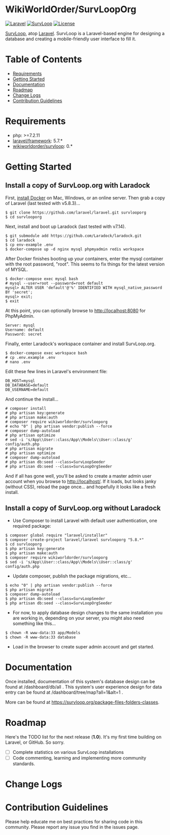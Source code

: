 
# WikiWorldOrder/SurvLoopOrg

[![Laravel](https://img.shields.io/badge/Laravel-5.7-orange.svg?style=flat-square)](http://laravel.com)
[![SurvLoop](https://img.shields.io/badge/SurvLoop-0.0-orange.svg?style=flat-square)](https://github.com/wikiworldorder/survloop)
[![License](http://img.shields.io/badge/license-MIT-brightgreen.svg?style=flat-square)](https://tldrlegal.com/license/mit-license)

<a href="https://github.com/wikiworldorder/survloop" target="_blank">SurvLoop</a>, atop 
<a href="https://laravel.com/" target="_blank">Laravel</a>. 
SurvLoop is a Laravel-based engine for designing a database and creating a mobile-friendly user interface to fill it. 

# Table of Contents
* [Requirements](#requirements)
* [Getting Started](#getting-started)
* [Documentation](#documentation)
* [Roadmap](#roadmap)
* [Change Logs](#change-logs)
* [Contribution Guidelines](#contribution-guidelines)


# <a name="requirements"></a>Requirements

* php: >=7.2.11
* <a href="https://packagist.org/packages/laravel/framework" target="_blank">laravel/framework</a>: 5.7.*
* <a href="https://packagist.org/packages/wikiworldorder/survloop" target="_blank">wikiworldorder/survloop</a>: 0.*

# <a name="getting-started"></a>Getting Started

## Install a copy of SurvLoop.org with Laradock

First, <a href="https://www.docker.com/get-started" target="_blank">install Docker</a> on Mac, Windows, or an online server. 
Then grab a copy of Laravel (last tested with v5.8.3)...
```
$ git clone https://github.com/laravel/laravel.git survlooporg
$ cd survlooporg
```

Next, install and boot up Laradock (last tested with v7.14).
```
$ git submodule add https://github.com/Laradock/laradock.git
$ cd laradock
$ cp env-example .env
$ docker-compose up -d nginx mysql phpmyadmin redis workspace
```

After Docker finishes booting up your containers, enter the mysql container with the root password, "root". This seems to fix things for the latest version of MYSQL.
```
$ docker-compose exec mysql bash
# mysql --user=root --password=root default
mysql> ALTER USER 'default'@'%' IDENTIFIED WITH mysql_native_password BY 'secret';
mysql> exit;
$ exit
```

At this point, you can optionally browse to <a href="http://localhost:8080" target="_blank">http://localhost:8080</a> for PhpMyAdmin.
```
Server: mysql
Username: default
Password: secret
```

Finally, enter Laradock's workspace container and install SurvLoop.org.
```
$ docker-compose exec workspace bash
# cp .env.example .env
# nano .env
```
Edit these few lines in Laravel's environment file:
```
DB_HOST=mysql
DB_DATABASE=default
DB_USERNAME=default
```
And continue the install...
```
# composer install
# php artisan key:generate
# php artisan make:auth
# composer require wikiworldorder/survlooporg
# echo "0" | php artisan vendor:publish --force
# composer dump-autoload
# php artisan optimize
# sed -i 's/App\\User::class/App\\Models\\User::class/g' config/auth.php
# php artisan migrate
# php artisan optimize
# composer dump-autoload
# php artisan db:seed --class=SurvLoopSeeder
# php artisan db:seed --class=SurvLoopOrgSeeder
```
And if all has gone well, you'll be asked to create a master admin user account when you browse to <a href="http://localhost/" target="_blank">http://localhost/</a>. If it loads, but looks janky (without CSS), reload the page once... and hopefully it looks like a fresh install.


## Install a copy of SurvLoop.org without Laradock

* Use Composer to install Laravel with default user authentication, one required package:

```
$ composer global require "laravel/installer"
$ composer create-project laravel/laravel survlooporg "5.8.*"
$ cd survlooporg
$ php artisan key:generate
$ php artisan make:auth
$ composer require wikiworldorder/survlooporg
$ sed -i 's/App\\User::class/App\\Models\\User::class/g' config/auth.php
```

* Update composer, publish the package migrations, etc...

```
$ echo "0" | php artisan vendor:publish --force
$ php artisan migrate
$ composer dump-autoload
$ php artisan db:seed --class=SurvLoopSeeder
$ php artisan db:seed --class=SurvLoopOrgSeeder
```

* For now, to apply database design changes to the same installation you are working in, depending on your server, 
you might also need something like this...

```
$ chown -R www-data:33 app/Models
$ chown -R www-data:33 database
```

* Load in the browser to create super admin account and get started.


# <a name="documentation"></a>Documentation

Once installed, documentation of this system's database design can be found at /dashboard/db/all . This system's user 
experience design for data entry can be found at /dashboard/tree/map?all=1&alt=1 .

More can be found at <a href="https://survloop.org/package-files-folders-classes" target="_blank">https://survloop.org/package-files-folders-classes</a>.


# <a name="roadmap"></a>Roadmap

Here's the TODO list for the next release (**1.0**). It's my first time building on Laravel, or GitHub. So sorry.

* [ ] Complete statistics on various SurvLoop installations
* [ ] Code commenting, learning and implementing more community standards.

# <a name="change-logs"></a>Change Logs


# <a name="contribution-guidelines"></a>Contribution Guidelines

Please help educate me on best practices for sharing code in this community.
Please report any issue you find in the issues page.
